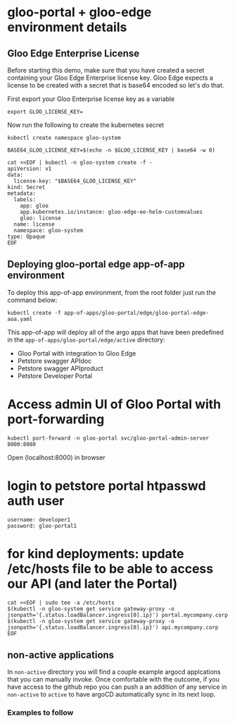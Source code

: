 # gloo-portal + gloo-edge environment details

## Gloo Edge Enterprise License
Before starting this demo, make sure that you have created a secret containing your Gloo Edge Enterprise license key. Gloo Edge expects a license to be created with a secret that is base64 encoded so let's do that.

First export your Gloo Enterprise license key as a variable
```
export GLOO_LICENSE_KEY=
```

Now run the following to create the kubernetes secret
```
kubectl create namespace gloo-system

BASE64_GLOO_LICENSE_KEY=$(echo -n $GLOO_LICENSE_KEY | base64 -w 0)

cat <<EOF | kubectl -n gloo-system create -f -
apiVersion: v1
data:
  license-key: "$BASE64_GLOO_LICENSE_KEY"
kind: Secret
metadata:
  labels:
    app: gloo
    app.kubernetes.io/instance: gloo-edge-ee-helm-customvalues
    gloo: license
  name: license
  namespace: gloo-system
type: Opaque
EOF
```

## Deploying gloo-portal edge app-of-app environment
To deploy this app-of-app environment, from the root folder just run the command below:
```
kubectl create -f app-of-apps/gloo-portal/edge/gloo-portal-edge-aoa.yaml
```

This app-of-app will deploy all of the argo apps that have been predefined in the `app-of-apps/gloo-portal/edge/active` directory:
- Gloo Portal with integration to Gloo Edge
- Petstore swagger APIdoc
- Petstore swagger APIproduct
- Petstore Developer Portal

# Access admin UI of Gloo Portal with port-forwarding
```
kubectl port-forward -n gloo-portal svc/gloo-portal-admin-server 8000:8080
```

Open (localhost:8000) in browser

# login to petstore portal htpasswd auth user
```
username: developer1
password: gloo-portal1
```

# for kind deployments: update /etc/hosts file to be able to access our API (and later the Portal)
```
cat <<EOF | sudo tee -a /etc/hosts
$(kubectl -n gloo-system get service gateway-proxy -o jsonpath='{.status.loadBalancer.ingress[0].ip}') portal.mycompany.corp
$(kubectl -n gloo-system get service gateway-proxy -o jsonpath='{.status.loadBalancer.ingress[0].ip}') api.mycompany.corp
EOF
```

## non-active applications
In `non-active` directory you will find a couple example argocd applcations that you can manually invoke. Once comfortable with the outcome, if you have access to the github repo you can push a an addition of any service in `non-active` to `active` to have argoCD automatically sync in its next loop.

### Examples to follow


